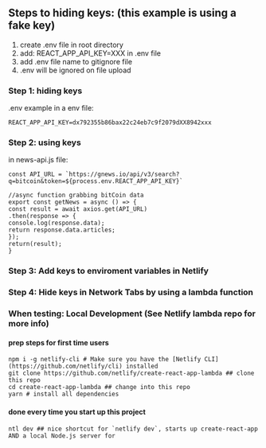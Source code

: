## Steps to hiding keys: (this example is using a fake key)

1. create .env file in root directory
2. add: REACT_APP_API_KEY=XXX in .env file
3. add .env file name to gitignore file
4. .env will be ignored on file upload

### Step 1: hiding keys
.env example in a env file:
```
REACT_APP_API_KEY=dx792355b86bax22c24eb7c9f2079dXX8942xxx
```

### Step 2: using keys
in news-api.js file:
```
const API_URL = `https://gnews.io/api/v3/search?q=bitcoin&token=${process.env.REACT_APP_API_KEY}`

//async function grabbing bitCoin data
export const getNews = async () => {
const result = await axios.get(API_URL)
.then(response => {
console.log(response.data);
return response.data.articles;
});
return(result);
}
```
### Step 3: Add keys to enviroment variables in Netlify

### Step 4: Hide keys in Network Tabs by using a lambda function


### When testing: Local Development (See Netlify lambda repo for more info)
#### prep steps for first time users
```
npm i -g netlify-cli # Make sure you have the [Netlify CLI](https://github.com/netlify/cli) installed
git clone https://github.com/netlify/create-react-app-lambda ## clone this repo
cd create-react-app-lambda ## change into this repo
yarn # install all dependencies
```
#### done every time you start up this project
```
ntl dev ## nice shortcut for `netlify dev`, starts up create-react-app AND a local Node.js server for
```
